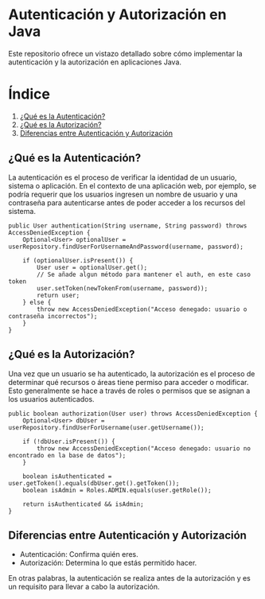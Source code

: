 # Autenticación y Autorización en Java

Este repositorio ofrece un vistazo detallado sobre cómo implementar la autenticación y la autorización en aplicaciones Java.

# Índice
1. [¿Qué es la Autenticación?](#qué-es-la-autenticación)
2. [¿Qué es la Autorización?](#qué-es-la-autorización)
3. [Diferencias entre Autenticación y Autorización](#diferencias-entre-autenticación-y-autorización)

## ¿Qué es la Autenticación?

La autenticación es el proceso de verificar la identidad de un usuario, sistema o aplicación. En el contexto de una aplicación web, por ejemplo, se podría requerir que los usuarios ingresen un nombre de usuario y una contraseña para autenticarse antes de poder acceder a los recursos del sistema.

```
public User authentication(String username, String password) throws AccessDeniedException {
    Optional<User> optionalUser = userRepository.findUserForUsernameAndPassword(username, password);
    
    if (optionalUser.isPresent()) {
        User user = optionalUser.get();
        // Se añade algun método para mantener el auth, en este caso token
        user.setToken(newTokenFrom(username, password));
        return user;
    } else {
        throw new AccessDeniedException("Acceso denegado: usuario o contraseña incorrectos");
    }
}

```

## ¿Qué es la Autorización?

Una vez que un usuario se ha autenticado, la autorización es el proceso de determinar qué recursos o áreas tiene permiso para acceder o modificar. Esto generalmente se hace a través de roles o permisos que se asignan a los usuarios autenticados.

```
public boolean authorization(User user) throws AccessDeniedException {
    Optional<User> dbUser = userRepository.findUserForUsername(user.getUsername());
    
    if (!dbUser.isPresent()) {
        throw new AccessDeniedException("Acceso denegado: usuario no encontrado en la base de datos");
    }
    
    boolean isAuthenticated = user.getToken().equals(dbUser.get().getToken());
    boolean isAdmin = Roles.ADMIN.equals(user.getRole());
    
    return isAuthenticated && isAdmin;
}
```

## Diferencias entre Autenticación y Autorización

* Autenticación: Confirma quién eres.
* Autorización: Determina lo que estás permitido hacer.

En otras palabras, la autenticación se realiza antes de la autorización y es un requisito para llevar a cabo la autorización.

